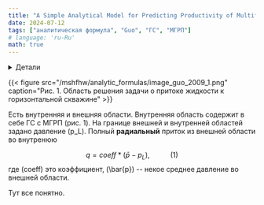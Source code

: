 ```yaml
---
title: "A Simple Analytical Model for Predicting Productivity of Multifractured Horizontal Wells"
date: 2024-07-12
tags: ["аналитическая формула", "Guo", "ГС", "МГРП"]
# language: 'ru-Ru'
math: true
---
```



<details>
<summary>Детали</summary>
<dl>
    <dt>Авторы:</dt>
    <dd>Boyun Guo, Xiance Yu, Mohammad Khoshgahdam</dd>
    <dt>Название:</dt>
    <dd>A Simple Analytical Model for Predicting Productivity of Multifractured Horizontal Wells</dd>
    <dt>год:</dt>
    <dd>2009</dd>
    <dt>doi:</dt>
    <dd><a href ="https://doi.org/10.2118/114452-PA">Cсылка</a></dd>
</dl>
</details>

{{< figure src="/mshfhw/analytic_formulas/image_guo_2009_1.png" caption="Рис. 1. Область решения задачи о притоке жидкости к горизонтальной скважине" >}}

Есть внутренняя и внешняя области.
Внутренняя область содержит в себе ГС с МГРП (рис. 1).
На границе внешней и внутренней областей задано давление \(p_L\). 
Полный **радиальный** приток из внешней области во внутренюю

$$
q = coeff * \left(\bar{p} - p_L\right),  \;\;\;\;\;\;\;\;\;\;\;\; (1)
$$
где \(coeff\) это коэффициент, \(\bar{p}\) -- некое среднее давление во внешней области.

Тут все понятно. 

<!-- Но потом авторы предлагают определить сколько линейный приток к трещинам, сколько радиальный. 
и в итоге полный дебит к такой системе это $q$ из (1) + еще что-то. видимо, такое может быть, если только есть упругий режим? иначе откуда появится дополнительный приток. $q$ из (1) это уже есть полный приток.

Потом говорят что может быть поток через границу внутренеей области, или его может не быть
вот перевод этого отрезка
"
Если скважина с множественными трещинами используется для дренирования участка пласта с физическими границами отсутствия потока, коэффициент формы зоны дренирования

CA можно оценить на основе формы сечения пласта и расположения внутренней области в разрезе пласта. Если скважина с множественными трещинами используется для дренирования части сплошного коллектора, СА следует оценивать на основе формы области дренирования, причем расположение внутренней области находится в центре области дренирования. Соотношение сторон (длина к ширине)
Площадь дренажа можно принять за ...(здесь формула)
" -->
